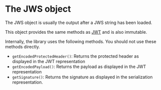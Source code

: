 The JWS object
==============

The JWS object is usually the output after a JWS string has been loaded.

This object provides the same methods as [JWT](jwt.md) and is also immutable.

Internally, the library uses the following methods. You should not use these methods directly.

* `getEncodedProtectedHeader()`: Returns the protected header as displayed in the JWT representation
* `getEncodedPayload()`: Returns the payload as displayed in the JWT representation
* `getSignature()`: Returns the signature as displayed in the serialization representation.
